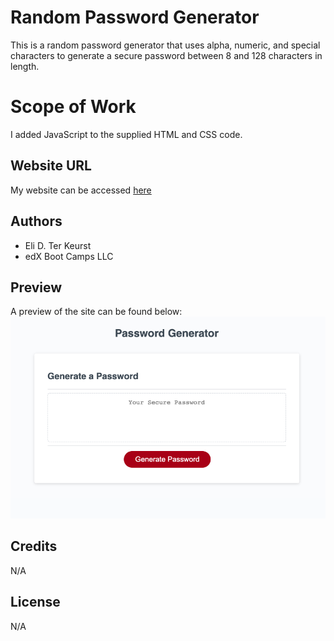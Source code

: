 # Random Password Generator

This is a random password generator that uses alpha,  numeric, and special characters to generate a secure password between 8 and 128 characters in length. 

# Scope of Work

I added JavaScript to the supplied HTML and CSS code.

## Website URL

My website can be accessed [here](https://crystal-coding-time.github.io/useful-random-password-generator/)

## Authors

* Eli D. Ter Keurst
* edX Boot Camps LLC

## Preview 

A preview of the site can be found below:
![Screenshot of website](./Assets/screenshot-of-password-generator%20.png "Website Screenshot")

## Credits

N/A

## License

N/A